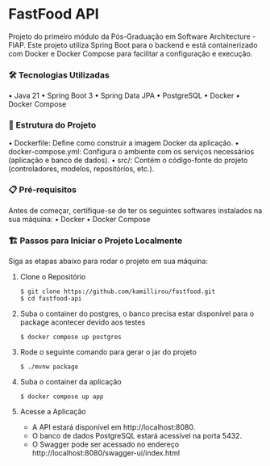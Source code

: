 # FastFood API #

Projeto do primeiro módulo da Pós-Graduação em Software Architecture - FIAP.
Este projeto utiliza Spring Boot para o backend e está containerizado com Docker e Docker Compose para facilitar a configuração e execução.

### 🛠️ Tecnologias Utilizadas
•	Java 21
•	Spring Boot 3
•	Spring Data JPA
•	PostgreSQL
•	Docker
•	Docker Compose

### 📂 Estrutura do Projeto
•	Dockerfile: Define como construir a imagem Docker da aplicação.
•	docker-compose.yml: Configura o ambiente com os serviços necessários (aplicação e banco de dados).
•	src/: Contém o código-fonte do projeto (controladores, modelos, repositórios, etc.).

### 📋 Pré-requisitos

Antes de começar, certifique-se de ter os seguintes softwares instalados na sua máquina:
•	Docker
•	Docker Compose

### 🏗️ Passos para Iniciar o Projeto Localmente

Siga as etapas abaixo para rodar o projeto em sua máquina:

1. Clone o Repositório

       $ git clone https://github.com/kamillirou/fastfood.git
       $ cd fastfood-api

2. Suba o container do postgres, o banco precisa estar disponível para o package acontecer devido aos testes
    ```    
    $ docker compose up postgres
    ```
3. Rode o seguinte comando para gerar o jar do projeto
    ```
    $ ./mvnw package
    ``` 
4. Suba o container da aplicação
    ```
    $ docker compose up app
    ```

5. Acesse a Aplicação
   - A API estará disponível em http://localhost:8080.
   - O banco de dados PostgreSQL estará acessível na porta 5432.
   - O Swagger pode ser acessado no endereço http://localhost:8080/swagger-ui/index.html